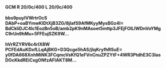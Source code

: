 #### GCM R 20/0c/400 L 20/0c/400
**bbs9puyIVWrtrOcS**<br/>**DAbP+oaBYmwKIDtXjB3ZG/8jlafS9AfMKyyMysBGz4I=**<br/>**BdCkIiDJC4Ic1EozBn5oB/amb2pK9nMAsoet5mttp3JFEjFOlLIWDnVoYMgC9rUn9hMu+5FFEujSZK9W...**<br/><br/>
**hVrRZYRV6c4rIX8W**<br/>**PCFEdAuKDxfLLqAjBKG+D3Qcge5hAS/jIqKryfhRSuE=**<br/>**y0fDA668XnhMiNK3FCqmcVsKfQ1eFVnCnuZPZYtF+4WR3PtdhE3C3lasDOcKkdREiCxgONfzAFIAKT8M...**
